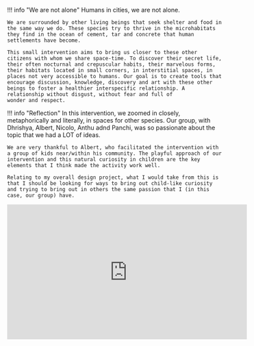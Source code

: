 !!! info "We are not alone"
    Humans in cities, we are not alone.  

    We are surrounded by other living beings that seek shelter and food in the same way we do. These species try to thrive in the microhabitats they find in the ocean of cement, tar and concrete that human settlements have become.  
    
    This small intervention aims to bring us closer to these other citizens with whom we share space-time. To discover their secret life, their often nocturnal and crepuscular habits, their marvelous forms, their habitats located in small corners, in interstitial spaces, in places not very accessible to humans. Our goal is to create tools that encourage discussion, knowledge, discovery and art with these other beings to foster a healthier interspecific relationship. A relationship without disgust, without fear and full of wonder and respect.

!!! info "Reflection"
    In this intervention, we zoomed in closely, metaphorically and literally, in spaces for other species. Our group, with Dhrishya, Albert, Nicolo, Anthu adnd Panchi, was so passionate about the topic that we had a LOT of ideas. 

    We are very thankful to Albert, who facilitated the intervention with a group of kids near/within his community. The playful approach of our intervention and this natural curiosity in children are the key elements that I think made the activity work well. 

    Relating to my overall design project, what I would take from this is that I should be looking for ways to bring out child-like curiosity and trying to bring out in others the same passion that I (in this case, our group) have.
    
<iframe width="560" height="315" src="https://www.youtube.com/embed/aSSOlwAWv4w?si=fHlp9-sjzdlqoPve" title="YouTube video player" frameborder="0" allow="accelerometer; autoplay; clipboard-write; encrypted-media; gyroscope; picture-in-picture; web-share" allowfullscreen></iframe>




